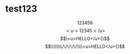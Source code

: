 # test123
$$123456{}$$
$$<u>{12345}</u>$$
$$\<u>HELLO</u>{}$$
$$\\\\\\\\/\/\/\/\/\\\\<u>HELLO</u>{}$$
